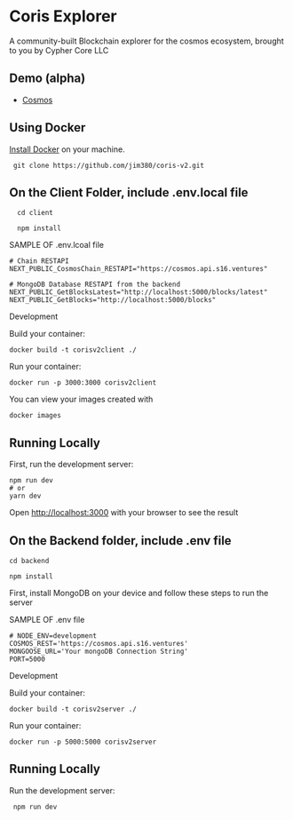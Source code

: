 # Coris Explorer

A community-built Blockchain explorer for the cosmos ecosystem, brought to you by Cypher Core LLC

## Demo (alpha)
- [Cosmos](http://144.202.39.104:3000/cosmos)

## Using Docker
 [Install Docker](https://docs.docker.com/get-docker/)  on your machine.
   
   ``` 
    git clone https://github.com/jim380/coris-v2.git 
 
   ```
  ## On the Client Folder, include .env.local file
      cd client
      
      npm install
       
 
   SAMPLE OF .env.lcoal file
  ``` 
  # Chain RESTAPI
  NEXT_PUBLIC_CosmosChain_RESTAPI="https://cosmos.api.s16.ventures"

  # MongoDB Database RESTAPI from the backend
  NEXT_PUBLIC_GetBlocksLatest="http://localhost:5000/blocks/latest"
  NEXT_PUBLIC_GetBlocks="http://localhost:5000/blocks"
  ```
  Development
   
  Build your container: 
  ``` 
  docker build -t corisv2client ./ 
  ```
  
  Run your container: 
  ``` 
  docker run -p 3000:3000 corisv2client 
  ```
  
  You can view your images created with 
  ```
  docker images
  ```

## Running Locally

First, run the development server:
```
npm run dev
# or
yarn dev
```
Open [http://localhost:3000](http://localhost:3000) with your browser to see the result


## On the Backend folder, include .env file
  ```
  cd backend
  
  npm install
  
  ```
  First, install MongoDB on your device and follow these steps to run the server
  
  SAMPLE OF .env file
  ``` 
  # NODE_ENV=development
  COSMOS_REST='https://cosmos.api.s16.ventures'
  MONGOOSE_URL='Your mongoDB Connection String'
  PORT=5000
  ```
  
   Development
   
  Build your container: 
  ``` 
  docker build -t corisv2server ./ 
  ```
  
  Run your container: 
  ``` 
  docker run -p 5000:5000 corisv2server 
  ```
  
  ## Running Locally

   Run the development server:
   
   
     npm run dev

    
  
  
  
  
  
  
  
  
  
  
